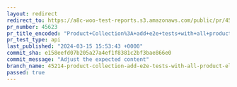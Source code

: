 ```yaml
---
layout: redirect
redirect_to: https://a8c-woo-test-reports.s3.amazonaws.com/public/pr/45623/api/index.html
pr_number: 45623
pr_title_encoded: "Product+Collection%3A+add+e2e+tests+with+all+product+elements+included"
pr_test_type: api
last_published: "2024-03-15 15:53:43 +0000"
commit_sha: e158eefd07b205a27a4ef1f8381c2bf3bae866e0
commit_message: "Adjust the expected content"
branch_name: 45214-product-collection-add-e2e-tests-with-all-product-elements-included
passed: true
---
```

